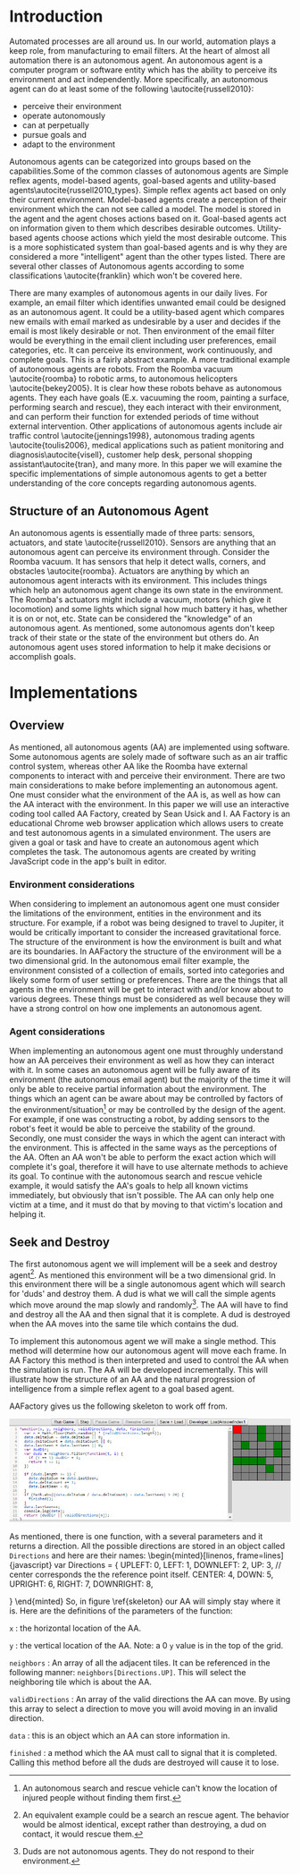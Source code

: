 # Introduction
Automated processes are all around us. In our world, automation plays a keep role, from manufacturing to email filters.  At the heart of almost all automation there is an autonomous agent.  An autonomous agent is a computer program or software entity which has the ability to perceive its environment and act independently. More specifically, an autonomous agent can do at least some of the following \autocite{russell2010}:   

- perceive their environment  
- operate autonomously  
- can at perpetually  
- pursue goals and   
- adapt to the environment  

Autonomous agents can be categorized into groups based on the capabilities.Some of the common classes of autonomous agents are Simple reflex agents, model-based agents, goal-based agents and utility-based agents\autocite{russell2010_types}. Simple reflex agents act based on only their current environment.  Model-based agents create a perception of their environment which the can not see called a model. The model is stored in the agent and the agent choses actions based on it. Goal-based agents act on information given to them which describes desirable outcomes.  Utility-based agents choose actions which yield the most desirable outcome. This is a more sophisticated system than goal-based agents and is why they are considered a more "intelligent" agent than the other types listed. There are several other classes of Autonomous agents according to some classifications  \autocite{franklin} which won't be covered here.  

There are many examples of autonomous agents in our daily lives.  For example, an email filter which identifies unwanted email could be designed as an autonomous agent.  It could be a utility-based agent which compares new emails with email marked as undesirable by a user and decides if the email is most likely desirable or not. Then environment of the email filter would be everything in the email client including user preferences, email categories, etc. It can perceive its environment, work continuously, and complete goals. This is a fairly abstract example. A more traditional example of autonomous agents are robots. From the Roomba vacuum \autocite{roomba} to robotic arms, to autonomous helicopters \autocite{bekey2005}. It is clear how these robots behave as autonomous agents. They each have goals (E.x. vacuuming the room, painting a surface, performing search and rescue), they each interact with their environment, and can perform their function for extended periods of time without external intervention. Other applications of autonomous agents include air traffic control \autocite{jennings1998}, autonomous trading agents \autocite{toulis2006}, medical applications such as patient monitoring and diagnosis\autocite{visell}, customer help desk, personal shopping assistant\autocite{tran}, and many more.  In this paper we will examine the specific implementations of simple autonomous agents to get a better understanding of the core concepts regarding autonomous agents.

## Structure of an Autonomous Agent
An autonomous agents is essentially made of three parts: sensors, actuators, and state \autocite{russell2010}. Sensors are anything that an autonomous agent can perceive its environment through. Consider the Roomba vacuum. It has sensors that help it detect walls, corners, and obstacles \autocite{roomba}. Actuators are anything by which an autonomous agent interacts with its environment. This includes things which help an autonomous agent change its own state in the environment. The Roomba's actuators might include a vacuum, motors (which give it locomotion) and some lights which signal how much battery it has, whether it is on or not, etc. State can be considered the "knowledge" of an autonomous agent. As mentioned, some autonomous agents don't keep track of their state or the state of the environment but others do. An autonomous agent uses stored information to help it make decisions or accomplish goals.

# Implementations
## Overview
As mentioned, all autonomous agents (AA) are implemented using software. Some autonomous agents are solely made of software such as an air traffic control system, whereas other AA like the Roomba have external components to interact with and perceive their environment. There are two main considerations to make before implementing an autonomous agent. One must consider what the environment of the AA is, as well as how can the AA interact with the environment. In this paper we will use an interactive coding tool called AA Factory, created by Sean Usick and I. AA Factory is an educational Chrome web browser application which allows users to create and test autonomous agents in a simulated environment. The users are given a goal or task and have to create an autonomous agent which completes the task.  The autonomous agents are created by writing JavaScript code in the app's built in editor. 

### Environment considerations
When considering to implement an autonomous agent one must consider the limitations of the environment, entities in the environment and its structure. For example, if a robot was being designed to travel to Jupiter, it would be critically important to consider the increased gravitational force. The structure of the environment is how the environment is built and what are its boundaries. In AAFactory the structure of the environment will be a two dimensional grid. In the autonomous email filter example, the environment consisted of a collection of emails, sorted into categories and likely some form of user setting or preferences. There are the things that all agents in the environment will be get to interact with and/or know about to various degrees. These things must be considered as well because they will have a strong control on how one implements an autonomous agent.

### Agent considerations
When implementing an autonomous agent one must throughly understand how an AA perceives their environment as well as how they can interact with it. In some cases an autonomous agent will be fully aware of its environment (the autonomous email agent) but the majority of the time it will only be able to receive partial information about the environment. The things which an agent can be aware about may be controlled by factors of the environment/situation[^AC1] or may be controlled by the design of the agent. For example, if one was constructing a robot, by adding sensors to the robot's feet it would be able to perceive the stability of the ground. Secondly, one must consider the ways in which the agent can interact with the environment. This is affected in the same ways as the perceptions of the AA. Often an AA won't be able to perform the exact action which will complete it's goal, therefore it will have to use alternate methods to achieve its goal. To continue with the autonomous search and rescue vehicle example, it would satisfy the AA's goals to help all known victims immediately, but obviously that isn't possible. The AA can only help one victim at a time, and it must do that by moving to that victim's location and helping it. 

[^AC1]: An autonomous search and rescue vehicle can't know the location of injured people without finding them first.

## Seek and Destroy
The first autonomous agent we will implement will be a seek and destroy agent[^SD1]. As mentioned this environment will be a two dimensional grid. In this environment there will be a single autonomous agent which will search for 'duds' and destroy them. A dud is what we will call the simple agents which move around the map slowly and randomly[^SD2].  The AA will have to find and destroy all the AA and then signal that it is complete. A dud is destroyed when the AA moves into the same tile which contains the dud.  

To implement this autonomous agent we will make a single method. This method will determine how our autonomous agent will move each frame. In AA Factory this method is then interpreted and used to control the AA when the simulation is run. The AA will be developed incrementally. This will illustrate how the structure of an AA and the natural progression of intelligence from a simple reflex agent to a goal based agent.

AAFactory gives us the following skeleton to work off from.  

![The basic skeleton from AAFactory\label{skeleton}](../assets/skeleton.png "skeleton")     

As mentioned, there is one function, with a several parameters and it returns a direction. All the possible directions are stored in an object called `Directions` and here are their names:
\begin{minted}[linenos,
               frame=lines]{javascript}
var Directions = {
  UPLEFT: 0,
  LEFT: 1,
  DOWNLEFT: 2,
  UP: 3,
  // center corresponds the the reference point itself.
  CENTER: 4,
  DOWN: 5,
  UPRIGHT: 6,
  RIGHT: 7,
  DOWNRIGHT: 8,

}
\end{minted}
So, in figure \ref{skeleton} our AA will simply stay where it is. Here are the definitions of the parameters of the function:  

`x`
:   the horizontal location of the AA.  

`y`
:   the vertical location of the AA. Note: a 0 `y` value is in the top of the grid.  

`neighbors`
:   An array of all the adjacent tiles. It can be referenced in the following manner: `neighbors[Directions.UP]`. This will select the neighboring tile which is about the AA.  

`validDirections`
:   An array of the valid directions the AA can move. By using this array to select a direction to move you will avoid moving in an invalid direction.  

`data` 
:   this is an object which an AA can store information in.  

`finished`
:   a method which the AA must call to signal that it is completed. Calling this method before all the duds are destroyed will cause it to lose.


[^SD1]: An equivalent example could be a search an rescue agent. The behavior would be almost identical, except rather than destroying, a dud on contact, it would rescue them.
[^SD2]: Duds are not autonomous agents. They do not respond to their environment.